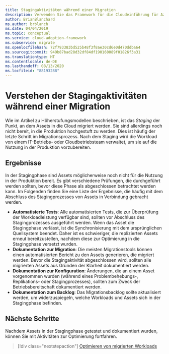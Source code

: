 ```yaml
---
title: Stagingaktivitäten während einer Migration
description: Verwenden Sie das Framework für die Cloudeinführung für Azure, um sich mit Stagingaktivitäten und den zugehörigen Ergebnissen vertraut zu machen, die während einer Migration benötigt werden.
author: BrianBlanchard
ms.author: brblanch
ms.date: 04/04/2019
ms.topic: conceptual
ms.service: cloud-adoption-framework
ms.subservice: migrate
ms.openlocfilehash: 72f793383bd525b48f3f8ae30cd6e0d470ddba64
ms.sourcegitcommit: 949b87bad28d32df84df190160089f01826f3a31
ms.translationtype: HT
ms.contentlocale: de-DE
ms.lasthandoff: 08/13/2020
ms.locfileid: "88193288"
---
```

# <a name="understand-staging-activities-during-a-migration"></a>Verstehen der Stagingaktivitäten während einer Migration

Wie im Artikel zu Höherstufungsmodellen beschrieben, ist das _Staging_ der Punkt, an dem Assets in die Cloud migriert werden. Sie sind allerdings noch nicht bereit, in die Produktion hochgestuft zu werden. Dies ist häufig der letzte Schritt im Migrationsprozess. Nach dem Staging wird die Workload von einem IT-Betriebs- oder Cloudbetriebsteam verwaltet, um sie auf die Nutzung in der Produktion vorzubereiten.

## <a name="deliverables"></a>Ergebnisse

In der Stagingphase sind Assets möglicherweise noch nicht für die Nutzung in der Produktion bereit. Es gibt verschiedene Prüfungen, die durchgeführt werden sollten, bevor diese Phase als abgeschlossen betrachtet werden kann. Im Folgenden finden Sie eine Liste der Ergebnisse, die häufig mit dem Abschluss des Stagingprozesses von Assets in Verbindung gebracht werden.

- **Automatisierte Tests**: Alle automatisierten Tests, die zur Überprüfung der Workloadleistung verfügbar sind, sollten vor Abschluss des Stagingprozesses ausgeführt werden. Wenn das Asset die Stagingphase verlässt, ist die Synchronisierung mit dem ursprünglichen Quellsystem beendet. Daher ist es schwieriger, die replizierten Assets erneut bereitzustellen, nachdem diese zur Optimierung in die Stagingphase versetzt wurden.
- **Dokumentation zur Migration**: Die meisten Migrationstools können einen automatisierten Bericht zu den Assets generieren, die migriert werden. Bevor die Stagingaktivität abgeschlossen wird, sollten alle migrierten Assets aus Gründen der Klarheit dokumentiert werden.
- **Dokumentation zur Konfiguration**: Änderungen, die an einem Asset vorgenommen wurden (während eines Problembehebungs-, Replikations- oder Stagingprozesses), sollten zum Zweck der Betriebsbereitschaft dokumentiert werden.
- **Dokumentation zum Backlog**: Das Migrationsbacklog sollte aktualisiert werden, um widerzuspiegeln, welche Workloads und Assets sich in der Stagingphase befinden.

## <a name="next-steps"></a>Nächste Schritte

Nachdem Assets in der Stagingphase getestet und dokumentiert wurden, können Sie mit Aktivitäten zur Optimierung fortfahren.

> [!div class="nextstepaction"]
> [Optimieren von migrierten Workloads](../optimize/index.md)
